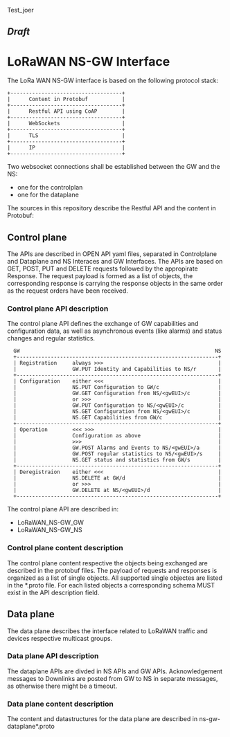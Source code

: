 Test_joer
## *Draft*
# LoRaWAN NS-GW Interface

The LoRa WAN NS-GW interface is based on the following protocol stack:

````
+------------------------------------+
|      Content in Protobuf           |
+------------------------------------+
|      Restful API using CoAP        |
+------------------------------------+
|      WebSockets                    |
+------------------------------------+
|      TLS                           |
+------------------------------------+
|      IP                            |
+------------------------------------+
````

Two websocket connections shall be established between the GW and the NS:
 - one for the controlplan
 - one for the dataplane

The sources in this repository describe the Restful API and the content in Protobuf:

## Control plane

The APIs are described in OPEN API yaml files, separated in Controlplane and Dataplane and NS Interaces and GW Interfaces. 
The APIs are based on GET, POST, PUT and DELETE requests followed by the appropirate Response. The request payload is formed as a list of objects, the corresponding response is carrying the response objects in the same order as the request orders have been received. 

### Control plane API description

The control plane API defines the exchange of GW capabilities and configuration data, as well as asynchronous events (like alarms) and status changes and regular statistics. 

``` 
  GW                                                               NS
  +-----------------------------------------------------------------+
  | Registration     always >>>                                     |
  |                  GW.PUT Identity and Capabilities to NS/r       |
  +-----------------------------------------------------------------+
  | Configuration    either <<<                                     |
  |                  NS.PUT Configuration to GW/c                   |
  |                  GW.GET Configuration from NS/<gwEUI>/c         |
  |                  or >>>                                         | 
  |                  GW.PUT Configuration to NS/<gwEUI>/c           |
  |                  NS.GET Configuration from NS/<gwEUI>/c         |
  |                  NS.GET Capabilities from GW/c                  |
  +-----------------------------------------------------------------+
  | Operation        <<< >>>                                        |
  |                  Configuration as above                         |
  |                  >>>                                            |
  |                  GW.POST Alarms and Events to NS/<gwEUI>/a      | 
  |                  GW.POST regular statistics to NS/<gwEUI>/s     |
  |                  NS.GET status and statistics from GW/s         |
  +-----------------------------------------------------------------+
  | Deregistraion    either <<<                                     |
  |                  NS.DELETE at GW/d                              |
  |                  or >>>                                         | 
  |                  GW.DELETE at NS/<gwEUI>/d                      |
  +-----------------------------------------------------------------+
```
The control plane API are described in:
- LoRaWAN_NS-GW_GW
- LoRaWAN_NS-GW_NS


### Control plane content description 
The control plane content respective the objects being exchanged are described in the protobuf files. The payload of requests and responses is organized as a list of single objects. All supported single objectes are listed in the *.proto file. For each listed objects a corresponding schema MUST exist in the API description field. 

## Data plane
The data plane describes the interface related to LoRaWAN traffic and devices respective multicast groups. 

### Data plane API description
The dataplane APIs are divded in NS APIs and GW APIs. 
Acknowledgement messages to Downlinks are posted from GW to NS in separate messages, as otherwise there might be a timeout.

### Data plane content description 
The content and datastructures for the data plane are described in ns-gw-dataplane*.proto